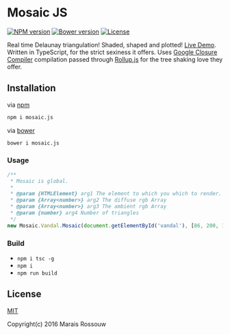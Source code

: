 Mosaic JS
=========

[![NPM version](https://img.shields.io/npm/v/mosaic.js.svg?style=flat-square)](https://www.npmjs.com/package/mosaic.js)
[![Bower version](https://img.shields.io/bower/v/mosaic.js.svg?style=flat-square)](https://github.com/maraisr/mosaic.js)
[![License](https://img.shields.io/npm/l/mosaic.js.svg?style=flat-square)](https://github.com/maraisr/mosaic.js/blob/master/LICENSE.md)

Real time Delaunay triangulation! Shaded, shaped and plotted! [Live Demo](http://marais.io). Written in TypeScript, for the strict sexiness it offers. Uses [Google Closure Compiler](https://developers.google.com/closure/compiler/) compilation passed through [Rollup.js](http://rollupjs.org/) for the tree shaking love they offer.

## Installation

via [npm](https://www.npmjs.com/)
```sh
npm i mosaic.js
```

via [bower](http://bower.io//)
```sh
bower i mosaic.js
```

### Usage
```js
/**
 * Mosaic is global. 
 * 
 * @param {HTMLElement} arg1 The element to which you which to render.
 * @param {Array<number>} arg2 The diffuse rgb Array
 * @param {Array<number>} arg3 The ambient rgb Array
 * @param {number} arg4 Number of triangles
 */
new Mosaic.Vandal.Mosaic(document.getElementById('vandal'), [86, 200, 148], [25, 52, 65], 250);
```

### Build
- `npm i tsc -g`
- `npm i`
- `npm run build`

## License
[MIT](https://github.com/maraisr/mosaic.js/blob/master/LICENSE.md)

Copyright(c) 2016 Marais Rossouw

